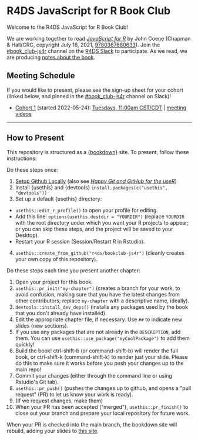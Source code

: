 # R4DS JavaScript for R Book Club

Welcome to the R4DS JavaScript for R Book Club!

We are working together to read [_JavaScript for R_](https://book.javascript-for-r.com/) by John Coene (Chapman & Hall/CRC, copyright July 16, 2021, [9780367680633](https://www.routledge.com/Javascript-for-R/Coene/p/book/9780367680633)).
Join the [#book_club-js4r](https://rfordatascience.slack.com/archives/C03EX4LH62V) channel on the [R4DS Slack](https://r4ds.io/join) to participate.
As we read, we are producing [notes about the book](https://r4ds.io/js4r).

## Meeting Schedule

If you would like to present, please see the sign-up sheet for your cohort (linked below, and pinned in the [#book_club-js4r](https://rfordatascience.slack.com/archives/C03EX4LH62V) channel on Slack)!

- [Cohort 1](https://docs.google.com/spreadsheets/d/18erZTkeLPk1vwpGGTeIqvoXH26blySNWFVQJ6cRq_P4/edit#gid=0) (started 2022-05-24): [Tuesdays, 11:00am CST/CDT](https://www.timeanddate.com/worldclock/converter.html?iso=20220524T160000&p1=24) | [meeting videos](https://www.youtube.com/playlist?list=PL3x6DOfs2NGh1G-Jw5SriV2WPjLNXba2I)

<hr>


## How to Present

This repository is structured as a [{bookdown}](https://CRAN.R-project.org/package=bookdown) site.
To present, follow these instructions:

Do these steps once:

1. [Setup Github Locally](https://www.youtube.com/watch?v=hNUNPkoledI) (also see [_Happy Git and GitHub for the useR_](https://happygitwithr.com/github-acct.html))
2. Install {usethis} and {devtools} `install.packages(c("usethis", "devtools"))`
3. Set up a default {usethis} directory:
  - `usethis::edit_r_profile()` to open your profile for editing.
  - Add this line: `options(usethis.destdir = "YOURDIR")` (replace `YOURDIR` with the root directory under which you want your R projects to appear; or you can skip these steps, and the project will be saved to your Desktop).
  - Restart your R session (Session/Restart R in Rstudio).
4. `usethis::create_from_github("r4ds/bookclub-js4r")` (cleanly creates your own copy of this repository).

Do these steps each time you present another chapter:

1. Open your project for this book.
2. `usethis::pr_init("my-chapter")` (creates a branch for your work, to avoid confusion, making sure that you have the latest changes from other contributors; replace `my-chapter` with a descriptive name, ideally).
3. `devtools::install_dev_deps()` (installs any packages used by the book that you don't already have installed).
4. Edit the appropriate chapter file, if necessary. Use `##` to indicate new slides (new sections).
5. If you use any packages that are not already in the `DESCRIPTION`, add them. You can use `usethis::use_package("myCoolPackage")` to add them quickly!
6. Build the book! ctrl-shift-b (or command-shift-b) will render the full book, or ctrl-shift-k (command-shift-k) to render just your slide. Please do this to make sure it works before you push your changes up to the main repo!
7. Commit your changes (either through the command line or using Rstudio's Git tab).
8. `usethis::pr_push()` (pushes the changes up to github, and opens a "pull request" (PR) to let us know your work is ready).
9. (If we request changes, make them)
10. When your PR has been accepted ("merged"), `usethis::pr_finish()` to close out your branch and prepare your local repository for future work.

When your PR is checked into the main branch, the bookdown site will rebuild, adding your slides to [this site](https://r4ds.io/js4r).
